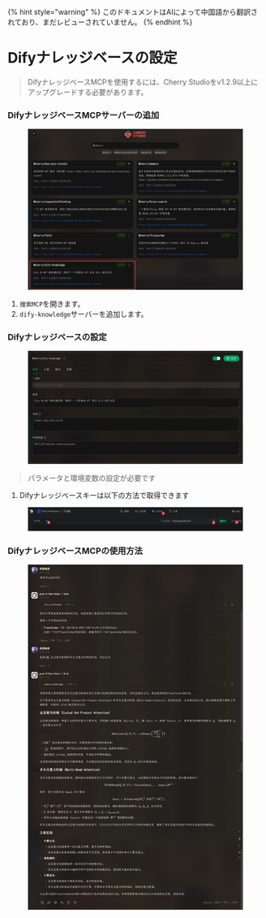 
{% hint style="warning" %}
このドキュメントはAIによって中国語から翻訳されており、まだレビューされていません。
{% endhint %}

# Difyナレッジベースの設定

> DifyナレッジベースMCPを使用するには、Cherry Studioをv1.2.9以上にアップグレードする必要があります。

### DifyナレッジベースMCPサーバーの追加

<figure><img src="../../.gitbook/assets/CleanShot 2025-04-27 at 10.36.29@2x.jpg" alt=""><figcaption></figcaption></figure>

1. `搜索MCP`を開きます。
2. `dify-knowledge`サーバーを追加します。

### Difyナレッジベースの設定

<figure><img src="../../.gitbook/assets/CleanShot 2025-04-27 at 10.36.05@2x.jpg" alt=""><figcaption></figcaption></figure>

> パラメータと環境変数の設定が必要です

1. Difyナレッジベースキーは以下の方法で取得できます

<figure><img src="../../.gitbook/assets/CleanShot 2025-04-27 at 10.46.16@2x.jpg" alt=""><figcaption></figcaption></figure>

### DifyナレッジベースMCPの使用方法

<figure><img src="../../.gitbook/assets/CleanShot 2025-04-27 at 10.26.24@2x.jpg" alt=""><figcaption></figcaption></figure>